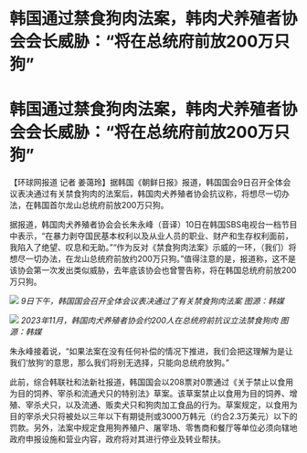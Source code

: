 # 韩国通过禁食狗肉法案，韩肉犬养殖者协会会长威胁：“将在总统府前放200万只狗”

# 韩国通过禁食狗肉法案，韩肉犬养殖者协会会长威胁：“将在总统府前放200万只狗”

【环球网报道 记者
姜蔼玲】据韩国《朝鲜日报》报道，韩国国会9日召开全体会议表决通过有关禁食狗肉的法案后，韩国肉犬养殖者协会抗议称，将想尽一切办法，在韩国首尔龙山总统府前放200万只狗。

据报道，韩国肉犬养殖者协会会长朱永峰（音译）10日在韩国SBS电视台一档节目中表示，“在暴力剥夺国民基本权利以及从业人员的职业、财产和生存权利面前，我陷入了绝望、叹息和无助。”“作为反对《禁食狗肉法案》示威的一环，（我们）将想尽一切办法，在龙山总统府前放约200万只狗。”值得注意的是，报道称，这不是该协会第一次发出类似威胁，去年底该协会也曾警告称，将在韩国总统府前放200万只狗。

![](https://inews.gtimg.com/om_bt/OS2QgrRA6ncBqff11wDS-3H6U8LGW1evX_URYkZnXKHicAA/1000)
_9日下午，韩国国会召开全体会议表决通过了有关禁食狗肉法案 图源：韩媒_

![](https://inews.gtimg.com/om_bt/OptgJsdKzG2CnghaHbqDMRWeLL3sYUepk64xO23tjjJZkAA/1000)
_2023年11月，韩国肉犬养殖者协会约200人在总统府前抗议立法禁食狗肉 图源：韩媒_

朱永峰接着说，“如果法案在没有任何补偿的情况下推进，我们会把这理解为是让我们‘放狗’的意思，那么我们将别无选择，只能向总统府放狗。”

此前，综合韩联社和法新社报道，韩国国会以208票对0票通过《关于禁止以食用为目的饲养、宰杀和流通犬只的特别法》草案。该草案禁止以食用为目的饲养、增殖、宰杀犬只，以及流通、贩卖犬只和狗肉加工食品的行为。草案规定，以食用为目的宰杀犬只将被处以三年以下有期徒刑或3000万韩元（约合2.3万美元）以下的罚款。另外，法案中规定食用狗养殖户、屠宰场、零售商和餐厅等单位必须向辖地政府申报设施和营业内容，政府将对其进行停业及转业帮扶。

